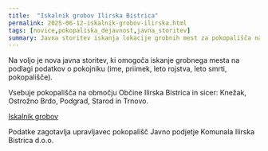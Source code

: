```yaml
---
title:  "Iskalnik grobov Ilirska Bistrica"
permalink: 2025-06-12-iskalnik-grobov-ilirska.html
tags: [novice,pokopaliska_dejavnost,javna_storitev]
summary: Javna storitev iskanja lokacije grobnih mest za pokopališča na območju Ilirske Bistrice.
---
```


Na voljo je nova javna storitev, ki omogoča iskanje grobnega mesta na podlagi podatkov o pokojniku (ime, priimek, leto rojstva, leto smrti, pokopališče).

Vsebuje pokopališča na območju Občine Ilirska Bistrica in sicer: Knežak, Ostrožno Brdo, Podgrad, Starod in Trnovo.

[Iskalnik grobov](https://geo-portal.si/modules/graves/search/ko_ilib)

Podatke zagotavlja upravljavec pokopališč Javno podjetje Komunala Ilirska Bistrica d.o.o.

